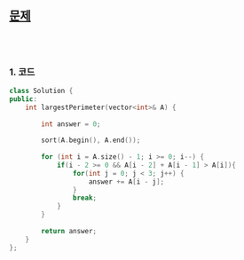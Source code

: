 [문제](https://leetcode.com/problems/largest-perimeter-triangle/)
-----------------------------------------

<br>
<br>

### 1. 코드
```cpp
class Solution {
public:
    int largestPerimeter(vector<int>& A) {
        
        int answer = 0;
        
        sort(A.begin(), A.end());
        
        for (int i = A.size() - 1; i >= 0; i--) {
            if(i - 2 >= 0 && A[i - 2] + A[i - 1] > A[i]){
                for(int j = 0; j < 3; j++) {
                    answer += A[i - j];
                }
                break;
            }
        }
        
        return answer;
    }
};
```
